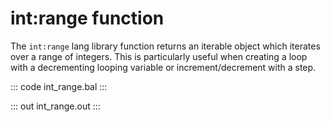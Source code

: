 # int:range function

The `int:range` lang library function returns an iterable object which iterates over a range of integers. This is particularly useful when creating a loop with a decrementing looping variable or increment/decrement with a step.  

::: code int_range.bal :::

::: out int_range.out :::
